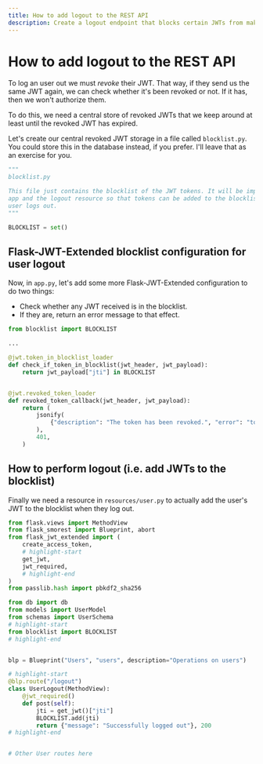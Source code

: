 ```yaml
---
title: How to add logout to the REST API
description: Create a logout endpoint that blocks certain JWTs from making further authenticated requests.
---
```


# How to add logout to the REST API

To log an user out we must _revoke_ their JWT. That way, if they send us the same JWT again, we can check whether it's been revoked or not. If it has, then we won't authorize them.

To do this, we need a central store of revoked JWTs that we keep around at least until the revoked JWT has expired.

Let's create our central revoked JWT storage in a file called `blocklist.py`. You could store this in the database instead, if you prefer. I'll leave that as an exercise for you.

```python title="blocklist.py"
"""
blocklist.py

This file just contains the blocklist of the JWT tokens. It will be imported by
app and the logout resource so that tokens can be added to the blocklist when the
user logs out.
"""

BLOCKLIST = set()
```

## Flask-JWT-Extended blocklist configuration for user logout

Now, in `app.py`, let's add some more Flask-JWT-Extended configuration to do two things:

- Check whether any JWT received is in the blocklist.
- If they are, return an error message to that effect.

```python title="app.py"
from blocklist import BLOCKLIST

...

@jwt.token_in_blocklist_loader
def check_if_token_in_blocklist(jwt_header, jwt_payload):
    return jwt_payload["jti"] in BLOCKLIST


@jwt.revoked_token_loader
def revoked_token_callback(jwt_header, jwt_payload):
    return (
        jsonify(
            {"description": "The token has been revoked.", "error": "token_revoked"}
        ),
        401,
    )
```

## How to perform logout (i.e. add JWTs to the blocklist)

Finally we need a resource in `resources/user.py` to actually add the user's JWT to the blocklist when they log out.

```python title="resources/user.py"
from flask.views import MethodView
from flask_smorest import Blueprint, abort
from flask_jwt_extended import (
    create_access_token,
    # highlight-start
    get_jwt,
    jwt_required,
    # highlight-end
)
from passlib.hash import pbkdf2_sha256

from db import db
from models import UserModel
from schemas import UserSchema
# highlight-start
from blocklist import BLOCKLIST
# highlight-end


blp = Blueprint("Users", "users", description="Operations on users")

# highlight-start
@blp.route("/logout")
class UserLogout(MethodView):
    @jwt_required()
    def post(self):
        jti = get_jwt()["jti"]
        BLOCKLIST.add(jti)
        return {"message": "Successfully logged out"}, 200
# highlight-end


# Other User routes here
```